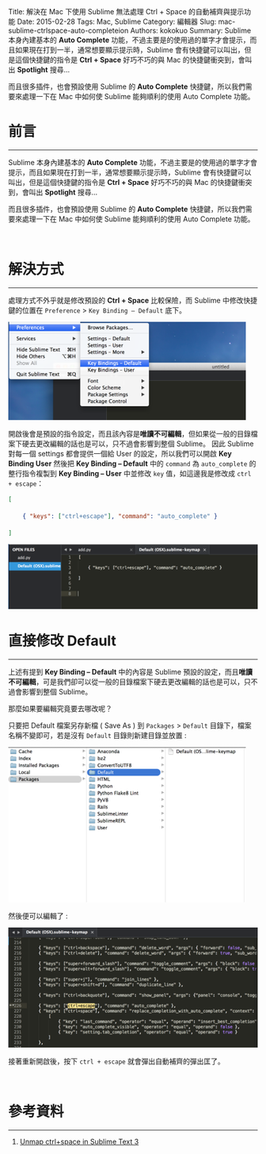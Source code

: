 Title: 解決在 Mac 下使用 Sublime 無法處理 Ctrl + Space 的自動補齊與提示功能
Date: 2015-02-28
Tags: Mac, Sublime
Category: 編輯器
Slug: mac-sublime-ctrlspace-auto-completeion
Authors: kokokuo
Summary: Sublime 本身內建基本的 **Auto Complete** 功能，不過主要是的使用過的單字才會提示，而且如果現在打到一半，通常想要顯示提示時，Sublime 會有快捷鍵可以叫出，但是這個快捷鍵的指令是 **Ctrl + Space** 好巧不巧的與 Mac 的快捷鍵衝突到，會叫出 **Spotlight** 搜尋...

而且很多插件，也會預設使用 Sublime 的 **Auto Complete** 快捷鍵，所以我們需要來處理一下在 Mac 中如何使 Sublime 能夠順利的使用 Auto Complete 功能。

# 前言
---
Sublime 本身內建基本的 **Auto Complete** 功能，不過主要是的使用過的單字才會提示，而且如果現在打到一半，通常想要顯示提示時，Sublime 會有快捷鍵可以叫出，但是這個快捷鍵的指令是 **Ctrl + Space** 好巧不巧的與 Mac 的快捷鍵衝突到，會叫出 **Spotlight** 搜尋...

而且很多插件，也會預設使用 Sublime 的 **Auto Complete** 快捷鍵，所以我們需要來處理一下在 Mac 中如何使 Sublime 能夠順利的使用 Auto Complete 功能。

<br/>

# 解決方式
---
處理方式不外乎就是修改預設的 **Ctrl + Space** 比較保險，而 Sublime 中修改快捷鍵的位置在 `Preference` > `Key Binding – Default` 底下。

<img src="../images/20150228-mac-sublime-ctrlspace-auto-completeion/Open-Default-Key-Binding-keymap.png" alt="Open-Default-Key-Binding-keymap" width="480px"/>

開啟後會是預設的指令設定，而且該內容是**唯讀不可編輯**，但如果從一般的目錄檔案下硬去更改編輯的話也是可以，只不過會影響到整個 Sublime。
因此 Sublime 對每一個 settings 都會提供一個給 User 的設定，所以我們可以開啟 **Key Binding User** 然後把 **Key Binding – Default** 中的 `command` 為 `auto_complete` 的整行指令複製到 **Key Binding – User** 中並修改 `key` 值，如這邊我是修改成 `ctrl + escape`：

```json
[
 
    { "keys": ["ctrl+escape"], "command": "auto_complete" }
     
]
```

<img src="../images/20150228-mac-sublime-ctrlspace-auto-completeion/changed-auto-complete-key-user-settings.png" alt="changed-auto-complete-key-user-settings" width="640px"/>

<br/>

# 直接修改 Default
---
上述有提到 **Key Binding – Default** 中的內容是 Sublime 預設的設定，而且**唯讀不可編輯**，可是我們卻可以從一般的目錄檔案下硬去更改編輯的話也是可以，只不過會影響到整個 Sublime。

那麼如果要編輯究竟要去哪改呢？

只要把 Default 檔案另存新檔 ( Save As ) 到 `Packages` > `Default` 目錄下，檔案名稱不變即可，若是沒有 `Default` 目錄則新建目錄並放置 :

<img src="../images/20150228-mac-sublime-ctrlspace-auto-completeion/saved-the-new-default-keymap.png" alt="saved-the-new-default-keymap" width="480px"/>

然後便可以編輯了 :

<img src="../images/20150228-mac-sublime-ctrlspace-auto-completeion/modify-auto-complete-keymap-default-sublime.png" alt="modify-auto-complete-keymap-default-sublime" width="640px"/>

接著重新開啟後，按下 `ctrl + escape` 就會彈出自動補齊的彈出匡了。

<br/>

# 參考資料
---
1. [Unmap ctrl+space in Sublime Text 3](https://stackoverflow.com/questions/17413163/unmap-ctrlspace-in-sublime-text-3)
